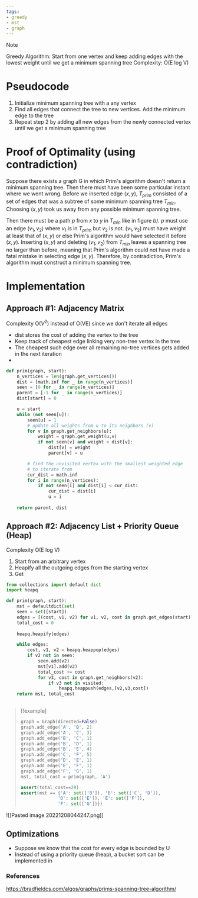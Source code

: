 ```yaml
---
tags: 
- greedy
- mst
- graph
---
```


>[!Note]
>Greedy Algorithm: Start from one vertex and keep adding edges with the lowest weight until we get a minimum spanning tree
>Complexity: O(E log V)
# Pseudocode
1. Initialize minimum spanning tree with a any vertex
2. Find all edges that connect the tree to new vertices. Add the minimum edge to the tree
3. Repeat step 2 by adding all new edges from the newly connected vertex until we get a minimum spanning tree

# Proof of Optimality (using contradiction)

Suppose there exists a graph G in which Prim's algorithm doesn't return a minimum spanning tree. Then there must have been some particular instant where we went wrong. Before we inserted edge $(x,y)$, $T_{prim}$ consisted of a set of edges that was a subtree of some minimum spanning tree $T_{min}$. Choosing $(x,y)$ took us away from any possible minimum spanning tree.

Then there must be a path $p$ from $x$ to $y$ in $T_{min}$ like in figure *b)*. $p$ must use an edge $(v_1,v_2)$ where $v_1$ is in $T_{prim}$ but $v_2$ is not. $(v_1,v_2)$ must have weight at least that of $(x,y)$ or else Prim's algorithm would have selected it before $(x,y)$. Inserting $(x,y)$ and deleting $(v_1, v_2)$ from $T_{min}$ leaves a spanning tree no larger than before, meaning that Prim's algorithm could not have made a fatal mistake in selecting edge $(x,y)$. Therefore, by contradiction, Prim's algorithm must construct a minimum spanning tree.

# Implementation

## Approach #1: Adjacency Matrix
Complexity O($V^2$) instead of O(VE) since we don't iterate all edges
- dist stores the cost of adding the vertex to the tree
- Keep track of cheapest edge linking very non-tree vertex in the tree
- The cheapest such edge over all remaining no-tree vertices gets added in the next iteration
- 

```python
def prim(graph, start):
	n_vertices = len(graph.get_vertices())
	dist = [math.inf for _ in range(n_vertices)]
	seen = [0 for _ in range(n_vertices)]
	parent = [-1 for _ in range(n_vertices)]
	dist[start] = 0

	u = start
	while (not seen[u]):
		seen[u] = 1
		# update all weights from u to its neighbors (v)
		for v in graph.get_neighbors(u):
			weight = graph.get_weight(u,v)
			if not seen[v] and weight < dist[v]:
				dist[v] = weight
				parent[v] = u

		# find the unvisited vertex with the smallest weighted edge 
		# to iterate from 
		cur_dist = math.inf
		for i in range(n_vertices):
			if not seen[i] and dist[i] < cur_dist:
				cur_dist = dist[i]
				u = i
	
	return parent, dist
```


## Approach #2: Adjacency List + Priority Queue (Heap)
Complexity O(E log V)

1. Start from an arbitrary vertex
2. Heapify all the outgoing edges from the starting vertex
3. Get 

```python
from collections import default dict
import heapq

def prim(graph, start):
	mst = defaultdict(set)
	seen = set([start])
	edges = [(cost, v1, v2) for v1, v2, cost in graph.get_edges(start)]
	total_cost = 0
	
	heapq.heapify(edges)

	while edges:
		cost, v1, v2 = heapq.heappop(edges)
		if v2 not in seen:
			seen.add(v2)
			mst[v1].add(v2)
			total_cost += cost
			for v3, cost in graph.get_neighbors(v2):
				if v3 not in visited:
					heapq.heappush(edges,[v2,v3,cost])
	return mst, total_cost
	
```

>[!example]
>```python
>graph = Graph(directed=False)
>graph.add_edge('A', 'B', 2)
>graph.add_edge('A', 'C', 3)
>graph.add_edge('B', 'C', 1)
>graph.add_edge('B', 'D', 1)
>graph.add_edge('B', 'E', 4)
>graph.add_edge('C', 'F', 5)
>graph.add_edge('D', 'E', 1)
>graph.add_edge('E', 'F', 1)
>graph.add_edge('F', 'G', 1)
>mst, total_cost = prim(graph, 'A')
>
>assert(total_cost==29)
>assert(mst == {'A': set(['B']), 'B': set(['C', 'D']), 
> 				'D': set(['E']), 'E': set(['F']), 
> 				'F': set(['G'])})


![[Pasted image 20221208044247.png]]

## Optimizations
- Suppose we know that the cost for every edge is bounded by U
- Instead of using a priority queue (heap), a bucket sort can be implemented in 


### References
https://bradfieldcs.com/algos/graphs/prims-spanning-tree-algorithm/


